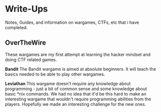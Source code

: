 # Write-Ups
Notes, Guides, and information on wargames, CTFs, etc that i have completed.

## OverTheWire

These wargames are my first attempt at learning the hacker mindset and doing CTF related games.

**Bandit** The Bandit wargame is aimed at absolute beginners. It will teach the basics needed to be able to play other wargames.

**Leviathan** This wargame doesn't require any knowledge about programming - just a bit of common sense and some knowledge about basic *nix commands. We had no idea that it'd be this hard to make an interesting wargame that wouldn't require programming abilities from the players. Hopefully we made an interesting challenge for the new ones.
